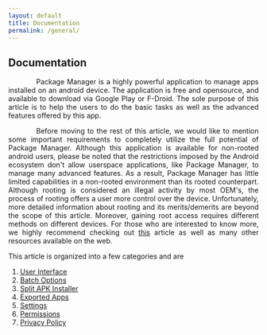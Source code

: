 ```yaml
---
layout: default
title: Documentation
permalink: /general/
---
```


<style>
    tab1 { padding-left: 4em; }
</style>

## Documentation

<p style="text-align: justify;"><tab1>Package Manager is a highly powerful application to manage apps installed on an android device. The application is free and opensource, and available to download via Google Play or F-Droid.  The sole purpose of this article is to help the users to do the basic tasks as well as the advanced features offered by this app.</tab1></p>

<p style="text-align: justify;"><tab1>Before moving to the rest of this article, we would like to mention some important requirements to completely utilize the full potential of Package Manager. Although this application is available for non-rooted android users, please be noted that the restrictions imposed by the Android ecosystem don't allow userspace applications, like Package Manager, to manage many advanced features. As a result, Package Manager has little limited capabilities in a non-rooted environment than its rooted counterpart. Although rooting is considered an illegal activity by most OEM's, the process of rooting offers a user more control over the device. Unfortunately, more detailed information about rooting and its merits/demerits are beyond the scope of this article. Moreover, gaining root access requires different methods on different devices. For those who are interested to know more, we highly recommend checking out <a href="https://smartpack.github.io/android-rooting/" target="_blank">this</a> article as well as many other resources available on the web.</tab1></p>

This article is organized into a few categories and are
<ol>
    <li><a href="{{ site.github.url }}/ui/">User Interface</a></li>
    <li><a href="{{ site.github.url }}/batch/">Batch Options</a></li>
    <li><a href="{{ site.github.url }}/sai/">Split APK Installer</a></li>
    <li><a href="{{ site.github.url }}/exports/">Exported Apps</a></li>
    <li><a href="{{ site.github.url }}/settings/">Settings</a></li>
    <li><a href="{{ site.github.url }}/permissions/">Permissions</a></li>
    <li><a href="{{ site.github.url }}/privacy-policy/">Privacy Policy</a></li>
</ol>